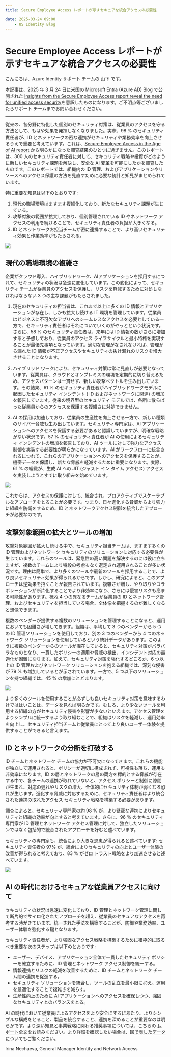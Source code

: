 ```yaml
---
title: Secure Employee Access レポートが示すセキュアな統合アクセスの必要性

date: 2025-03-24 09:00
    - US Identity Blog
---
```


# Secure Employee Access レポートが示すセキュアな統合アクセスの必要性

こんにちは、Azure Identity サポート チームの 山下 です。

本記事は、2025 年 3 月 24 日に米国の Microsoft Entra (Azure AD) Blog で公開された [Insights from the Secure Employee Access report reveal the need for unified access security](https://techcommunity.microsoft.com/blog/microsoft-entra-blog/insights-from-the-secure-employee-access-report-reveal-the-need-for-unified-acce/2520425)を意訳したものになります。ご不明点等ございましたらサポート チームまでお問い合わせください。

---

従来の、各分野に特化した個別のセキュリティ対策は、従業員のアクセスを守る方法として、もはや効果を発揮しなくなりました。実際、98 % のセキュリティ責任者が、ID とネットワークの密な連携がセキュリティや業務効率を向上させるうえで重要と考えています。これは、[Secure Employee Access in the Age of AI report](https://cdn-dynmedia-1.microsoft.com/is/content/microsoftcorp/microsoft/final/en-us/microsoft-brand/documents/639917-secure-employee-access-report-2025-final.pdf) から明らかになった調査結果のひとつに過ぎません。このレポートは、300 人のセキュリティ責任者に対して、セキュリティ戦略や投資がどのように新しいセキュリティ課題を解決し、安全な AI 変革を可能にしたかを調査したものです。このレポートでは、組織内の ID 管理、およびアプリケーションやリソースへのアクセス保護の方法を見直すために必要な統計と知見がまとめられています。

特に重要な知見は以下のとおりです: 

1. 現代の職場環境はますます複雑化しており、新たなセキュリティ課題が生じている。
2. 攻撃対象の範囲が拡大しており、個別管理されている ID やネットワーク アクセスの利用を続けることで、セキュリティ責任者の負担が大きくなる。
3. ID とネットワークお担当チームが密に連携することで、より高いセキュリティ効果と作業効率がもたらされる。

[![](insights-from-the-secure-employee-access-report-reveal-the-need-for-unified-access-security/img01.png)](https://cdn-dynmedia-1.microsoft.com/is/content/microsoftcorp/microsoft/final/en-us/microsoft-brand/documents/639917-secure-employee-access-report-2025-final.pdf)


## 現代の職場環境の複雑さ

企業がクラウド導入、ハイブリッドワーク、AIアプリケーションを採用するにつれて、セキュリティの状況は急速に変化しています。この変化によって、セキュリティ チームが従業員のアクセスを保護し、リスクを軽減するために対処しなければならない 3 つの主な課題がもたらされました。

1. 現在のセキュリティの担当者は、これまで以上に多くの ID 情報とアプリケーションが存在し、しかも拡大し続ける IT 環境を管理しています。従業員はビジネスに不可欠なアプリへのシームレスなアクセスを必要としている一方で、セキュリティ責任者はそれについていくのがやっとという状況です。さらに、58 % のセキュリティ責任者は、来年には ID 情報の数がさらに増加すると予想しており、従業員のアクセス ライフサイクルと最小特権を実現することが最優先事項となっています。適切な管理がなされなければ、管理から漏れた ID 情報が不正アクセスやセキュリティの抜け漏れのリスクを増大させることになります。

2. ハイブリッド ワークにより、セキュリティ対策は常に見直しが必要となっています。従業員は、クラウドとオンプレミスの環境を定期的に切り替えるため、アクセスパターンは一貫せず、新しい攻撃ベクトルを生み出しています。その結果、61 % のセキュリティ責任者がハイブリッドワークモデルに起因したセキュリティ インシデント ( ID およびネットワークに関連) の増加を報告しています。従来の境界型のセキュリティ モデルでは、各所に散らばった従業員からのアクセスを保護する複雑さに対処できません。

3. AI の採用は加速しており、従業員の生産性を向上させる一方で、新しい種類のサイバー脅威も生み出しています。セキュリティ専門家は、AI アプリケーションへのアクセスを保護する必要があると認識していますが、明確な戦略がない状況です。57 % のセキュリティ責任者が AI の使用によるセキュリティ インシデントの増加を報告しており、AI ツールに対して強力なアクセス制御を実装する必要性が明らかになっています。AI がワークフローに統合されるにつれて、これらのアプリケーションへのアクセスを保護することが、機密データを保護し、新たな脅威を軽減するために重要になります。実際、61 % の組織が、生成 AI への JIT (ジャスト イン タイム アクセス) アクセスを実装しようとすでに取り組みを始めています。

![](insights-from-the-secure-employee-access-report-reveal-the-need-for-unified-access-security/img02.png)

これからは、アクセスの保護に対して、統合され、プロアクティブでスケーラブルなアプローチをとることが必要です。つまり、日々進化する脅威からより強力に組織を防衛をするため、ID とネットワークアクセス制御を統合したアプローチが必要なのです。

## 攻撃対象範囲の拡大とツールの増加

攻撃対象範囲が拡大し続ける中で、セキュリティ担当チームは、ますます多くの ID 管理およびネットワーク セキュリティのソリューションに対応する必要性が生じています。これらのツールは、緊急性の高い問題を解決するのには役に立ちますが、複数のチームにより特段の考慮もなく選定され運用されることが多い状況です。理由は簡単で、より多くのツールや最新のツールを採用することで、より良いセキュリティ効果が得られるからです。しかし、研究によると、このアプローチは逆効果を招くことが報告されています。複雑さが増し、やり取りやコラボレーションが断片化することでより非効率になり、さらには侵害リスクも高まる可能性があります。概ね 4 つの異なるチームが従業員の ID とネットワーク管理、およびセキュリティを担当している場合、全体像を把握するのが難しくなると想像できます。

複数のベンダーが提供する複数のソリューションを管理することになると、運用においても困難さが増してきます。組織は、平均して 3 つのベンダーから 5 つの ID 管理ソリューションを使用しており、別の 3 つのベンダーから 4 つのネットワーク ソリューションを使用しているという統計データがあります。このように複数のベンダーからのツールが混在していると、セキュリティ対策がバラバラなものとなり、一貫したポリシーの適用や脅威の検出、インシデント対応の最適化が困難になります。加えて、セキュリティ対策を強化するどころか、6 つ以上の ID 管理およびネットワーク ソリューションを抱える組織では、深刻な侵害が 79 % も増加しているとが示されています。一方で、5 つ以下のソリューションを持つ組織では、45 % の増加にとどまります。

![](insights-from-the-secure-employee-access-report-reveal-the-need-for-unified-access-security/img03.png)

より多くのツールを使用することが必ずしも良いセキュリティ対策を意味するわけでははいことは、データを見れば明らかです。むしろ、より少ないツールを利用する組織の方がセキュリティ侵害や影響が少ないといえます。アクセス管理をよりシンプルに統一するよう取り組むことで、組織はリスクを軽減し、運用効率を向上し、セキュリティ担当チームと従業員にとってより良いユーザー体験を提供することができると言えます。

## ID とネットワークの分断を打破する

ID チームとネットワーク チームの協力が不可欠になってきます。これらの機能が独立して運用されると、ポリシーが適切に構成されず、可視性も落ち、運用も非効率になります。ID の層とネットワークの層の両方を標的とする脅威が存在する中で、各チームの連携が取れていないと、アクセス ポリシーと制御に隙間が生まれ、対応の遅れやリスクの増大、全体的にセキュリティ体制が弱くなる恐れが生じます。進化する脅威に対応するために、セキュリティ責任者はより統合された連携の取れたアクセス セキュリティ戦略を構築する必要があります。

調査によると、セキュリティ専門家の約 98 % が、より緊密な連携によりセキュリティと組織の効率が向上すると考えています。さらに、96 % のセキュリティ専門家が ID 管理とネットワーク アクセス管理に対して、独立したソリューションではなく包括的で統合されたアプローチを好むと述べています。

セキュリティの専門家も、統合により大きな恩恵が得られると述べています: セキュリティ責任者の 97% が、統合によりセキュリティの向上とユーザー体験の改善が得られると考えており、83 % がゼロ トラスト戦略をより加速させると述べています。

![](insights-from-the-secure-employee-access-report-reveal-the-need-for-unified-access-security/img04.png)

## AI の時代におけるセキュアな従業員アクセスに向けて

セキュリティの状況は急速に変化しており、ID 管理とネットワーク管理に関して断片的でサイロ化されたアプローチを超え、従業員のセキュアなアクセスを再考する時がきています。統一された手法を構築することが、防御や業務効率、ユーザー体験を強化する鍵となります。

セキュリティ責任者が、より強固なアクセス戦略を構築するために積極的に取るべき重要な次のステップは以下のとおりです:

- ユーザー、デバイス、アプリケーション全体で一貫したセキュリティ ポリシーを確立するために、ID 管理とネットワーク アクセス制御を統一する。
- 情報連携とリスクの軽減を改善するために、ID チームとネットワーク チーム間の連携を促進する。
- セキュリティ ソリューションを統合し、ツールの乱立を最小限に抑え、運用を最適化することで複雑さを減らす。
- 生産性向上のために AI アプリケーションへのアクセスを確保しつつ、強固なセキュリティとのバランスをとる。

AI の時代において従業員によるアクセスをより安全にするにあたり、よりシンプルな構成をとること、製品を統合すること、連携を深めることが重要なのは明らかです。より深い知見と事業戦略に関わる推奨事項については、こちらの [レポート全文](https://cdn-dynmedia-1.microsoft.com/is/content/microsoftcorp/microsoft/final/en-us/microsoft-brand/documents/639917-secure-employee-access-report-2025-final.pdf)をお読みください。より詳細を確認したい場合は、[図で表したデータ](https://cdn-dynmedia-1.microsoft.com/is/content/microsoftcorp/microsoft/final/en-us/microsoft-brand/documents/secure-employee-access-in-the-age-of-ai-infographic.pdf) についてもご覧ください。

Irina Nechaeva, General Manager Identity and Network Access
